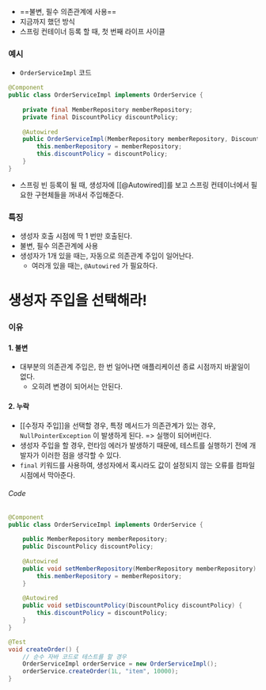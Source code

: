 - ==불변, 필수 의존관계에 사용==
- 지금까지 했던 방식
- 스프링 컨테이너 등록 할 때, 첫 번째 라이프 사이클

### 예시
- `OrderServiceImpl` 코드

```java
@Component  
public class OrderServiceImpl implements OrderService {  
  
    private final MemberRepository memberRepository;  
    private final DiscountPolicy discountPolicy;  
  
    @Autowired  
    public OrderServiceImpl(MemberRepository memberRepository, DiscountPolicy discountPolicy) {  
        this.memberRepository = memberRepository;  
        this.discountPolicy = discountPolicy;  
    }  
}
```
- 스프링 빈 등록이 될 때, 생성자에 [[@Autowired]]를 보고 스프링 컨테이너에서 필요한 구현체들을 꺼내서 주입해준다.

### 특징
- 생성자 호출 시점에 딱 1 번만 호출된다.
- 불변, 필수 의존관계에 사용
- 생성자가 1개 있을 때는, 자동으로 의존관계 주입이 일어난다.
	- 여러개 있을 때는, `@Autowired` 가 필요하다.

# 생성자 주입을 선택해라!
### 이유

#### 1. 불변
- 대부분의 의존관계 주입은, 한 번 일어나면 애플리케이션 종료 시점까지 바꿀일이 없다.
	- 오히려 변경이 되어서는 안된다.

#### 2. 누락
- [[수정자 주입]]을 선택할 경우, 특정 메서드가 의존관계가 있는 경우, `NullPointerException` 이 발생하게 된다. => 실행이 되어버린다.
- 생성자 주입을 할 경우, 런타임 에러가 발생하기 때문에, 테스트를 실행하기 전에 개발자가 이러한 점을 생각할 수 있다.
- `final` 키워드를 사용하여, 생성자에서 혹시라도 값이 설정되지 않는 오류를 컴파일 시점에서 막아준다.

###### Code

```java
@Component  
public class OrderServiceImpl implements OrderService {  
  
    public MemberRepository memberRepository;  
    public DiscountPolicy discountPolicy;  
  
    @Autowired  
    public void setMemberRepository(MemberRepository memberRepository) {  
        this.memberRepository = memberRepository;  
    }  
  
    @Autowired  
    public void setDiscountPolicy(DiscountPolicy discountPolicy) {  
        this.discountPolicy = discountPolicy;  
    }
}
```

```java
@Test  
void createOrder() {  
    // 순수 자바 코드로 테스트를 할 경우  
    OrderServiceImpl orderService = new OrderServiceImpl();  
    orderService.createOrder(1L, "item", 10000);  
}
```
